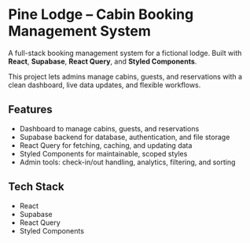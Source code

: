 # Pine Lodge – Cabin Booking Management System

A full-stack booking management system for a fictional lodge. Built with **React**, **Supabase**, **React Query**, and **Styled Components**.  

This project lets admins manage cabins, guests, and reservations with a clean dashboard, live data updates, and flexible workflows.

## Features

- Dashboard to manage cabins, guests, and reservations  
- Supabase backend for database, authentication, and file storage  
- React Query for fetching, caching, and updating data  
- Styled Components for maintainable, scoped styles  
- Admin tools: check-in/out handling, analytics, filtering, and sorting  

## Tech Stack

- React  
- Supabase  
- React Query  
- Styled Components  
